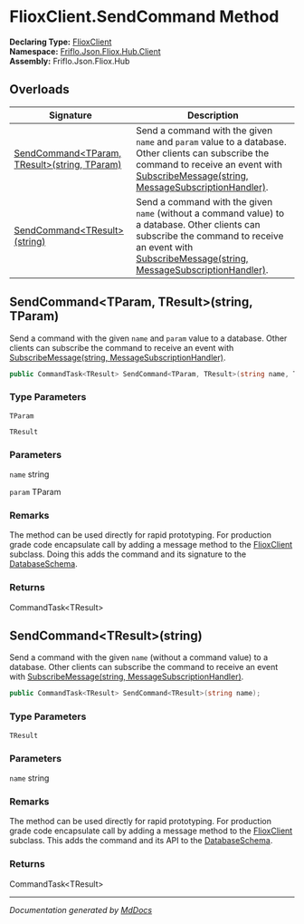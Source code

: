 ﻿<!--  
  <auto-generated>   
    The contents of this file were generated by a tool.  
    Changes to this file may be list if the file is regenerated  
  </auto-generated>   
-->

# FlioxClient.SendCommand Method

**Declaring Type:** [FlioxClient](../index.md)  
**Namespace:** [Friflo.Json.Fliox.Hub.Client](../../index.md)  
**Assembly:** Friflo.Json.Fliox.Hub

## Overloads

| Signature                                                                                 | Description                                                                                                                                                                                                                                                                   |
| ----------------------------------------------------------------------------------------- | ----------------------------------------------------------------------------------------------------------------------------------------------------------------------------------------------------------------------------------------------------------------------------- |
| [SendCommand\<TParam, TResult\>(string, TParam)](#sendcommandtparam-tresultstring-tparam) | Send a command with the given `name` and `param` value to a database. Other clients can subscribe the command to receive an event with [SubscribeMessage(string, MessageSubscriptionHandler)](SubscribeMessage.md#subscribemessagestring-messagesubscriptionhandler).         |
| [SendCommand\<TResult\>(string)](#sendcommandtresultstring)                               | Send a command with the given `name` (without a command value) to a database. Other clients can subscribe the command to receive an event with [SubscribeMessage(string, MessageSubscriptionHandler)](SubscribeMessage.md#subscribemessagestring-messagesubscriptionhandler). |

## SendCommand\<TParam, TResult\>(string, TParam)

Send a command with the given `name` and `param` value to a database. Other clients can subscribe the command to receive an event with [SubscribeMessage(string, MessageSubscriptionHandler)](SubscribeMessage.md#subscribemessagestring-messagesubscriptionhandler).

```csharp
public CommandTask<TResult> SendCommand<TParam, TResult>(string name, TParam param);
```

### Type Parameters

`TParam`

`TResult`

### Parameters

`name`  string

`param`  TParam

### Remarks

The method can be used directly for rapid prototyping.  For production grade code encapsulate call by adding a message method to the [FlioxClient](../index.md) subclass. Doing this adds the command and its signature to the [DatabaseSchema](../../../Host/DatabaseSchema/index.md). 

### Returns

CommandTask\<TResult\>

## SendCommand\<TResult\>(string)

Send a command with the given `name` (without a command value) to a database. Other clients can subscribe the command to receive an event with [SubscribeMessage(string, MessageSubscriptionHandler)](SubscribeMessage.md#subscribemessagestring-messagesubscriptionhandler).

```csharp
public CommandTask<TResult> SendCommand<TResult>(string name);
```

### Type Parameters

`TResult`

### Parameters

`name`  string

### Remarks

The method can be used directly for rapid prototyping.  For production grade code encapsulate call by adding a message method to the [FlioxClient](../index.md) subclass. This adds the command and its API to the [DatabaseSchema](../../../Host/DatabaseSchema/index.md). 

### Returns

CommandTask\<TResult\>

___

*Documentation generated by [MdDocs](https://github.com/ap0llo/mddocs)*
